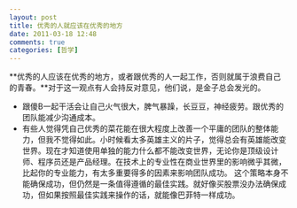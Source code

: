```yaml
---
layout: post
title: 优秀的人就应该在优秀的地方
date: 2011-03-18 12:48
comments: true
categories: [哲学]
---
```


**优秀的人应该在优秀的地方，或者跟优秀的人一起工作，否则就属于浪费自己的青春。**对于这一观点有人会持反对意见，他们说，是金子总会发光的。

*   跟傻B一起干活会让自己火气很大，脾气暴躁，长豆豆，神经疲劳。跟优秀的团队能减少沟通成本。
*   有些人觉得凭自己优秀的菜花能在很大程度上改善一个平庸的团队的整体能力，但我不觉得如此。小时候看太多英雄主义的片子，觉得总会有英雄能改变世界。现在才知道使用单独的能力什么都不能改变世界，无论你是顶级设计师、程序员还是产品经理。在技术上的专业性在商业世界里的影响微乎其微，比起你的专业能力，有太多重要得多的因素来影响团队成功。
这个策略本身不能确保成功，但仍然是一条值得遵循的最佳实践。就好像买股票没办法确保成功，但如果按照最佳实践来操作的话，就能像巴菲特一样成功。